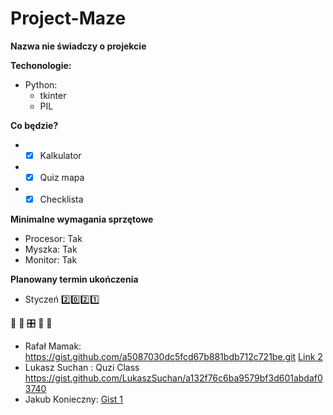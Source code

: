 # Project-Maze
**Nazwa nie świadczy o projekcie**

**Techonologie:**
* Python: 
  * tkinter
  * PIL
  
**Co będzie?**
* - [x] Kalkulator
* - [x] Quiz mapa
* - [x] Checklista

**Minimalne wymagania sprzętowe**
* Procesor: Tak
* Myszka: Tak
* Monitor: Tak

**Planowany termin ukończenia**
* Styczeń :two::zero::two::one:

&#x1F34E; &#x1F4D7; &#x1F39B; &#x1f40b; &#x1F43D; 
 
* Rafał Mamak: https://gist.github.com/a5087030dc5fcd67b881bdb712c721be.git
[Link 2](https://gist.github.com/4dc989decf47e0364ff90ac1225511d5.git)
* Lukasz Suchan : Quzi Class https://gist.github.com/LukaszSuchan/a132f76c6ba9579bf3d601abdaf03740
* Jakub Konieczny: [Gist 1](https://gist.github.com/d912092924ce16955cd46b8cb6d95009.git)





